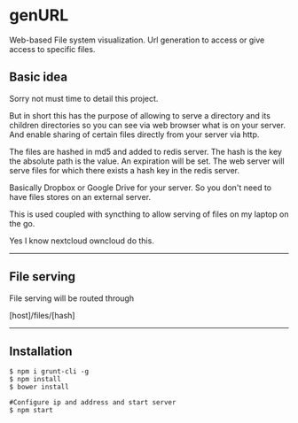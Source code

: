 # genURL
Web-based File system visualization. Url generation to access or give access to specific files.


## Basic idea

Sorry not must time to detail this project. 

But in short this has the purpose of allowing to serve a directory and its children directories so you can see via web browser what is on your server. And enable sharing of certain files directly from your server via http.

The files are hashed in md5 and added to redis server.
The hash is the key the absolute path is the value. An expiration will be set.
The web server will serve files for which there exists a hash key in the redis server.

Basically Dropbox or Google Drive for your server. So you don't need to have files stores on an external server.

This is used coupled with syncthing to allow serving of files on my laptop on the go.

Yes I know nextcloud owncloud do this.

--------

## File serving 

File serving will be routed through

[host]/files/[hash]

--------

## Installation 

```shell
$ npm i grunt-cli -g
$ npm install
$ bower install

#Configure ip and address and start server
$ npm start
```


